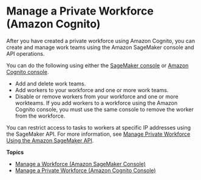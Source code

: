 # Manage a Private Workforce \(Amazon Cognito\)<a name="sms-workforce-management-private"></a>

After you have created a private workforce using Amazon Cognito, you can create and manage work teams using the Amazon SageMaker console and API operations\.

You can do the following using either the [SageMaker console](https://docs.aws.amazon.com/sagemaker/latest/dg/sms-workforce-management-private-console.html) or [Amazon Cognito console](https://docs.aws.amazon.com/sagemaker/latest/dg/sms-workforce-management-private-cognito.html)\. 
+ Add and delete work teams\.
+ Add workers to your workforce and one or more work teams\.
+ Disable or remove workers from your workforce and one or more workteams\. If you add workers to a workforce using the Amazon Cognito console, you must use the same console to remove the worker from the workforce\.

You can restrict access to tasks to workers at specific IP addresses using the SageMaker API\. For more information, see [Manage Private Workforce Using the Amazon SageMaker API](sms-workforce-management-private-api.md)\.

**Topics**
+ [Manage a Workforce \(Amazon SageMaker Console\)](sms-workforce-management-private-console.md)
+ [Manage a Private Workforce \(Amazon Cognito Console\)](sms-workforce-management-private-cognito.md)